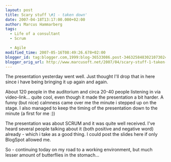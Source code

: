 ```yaml
---
layout: post
title: Scary stuff \#1 - taken down'
date: 2007-04-18T13:17:00.000+02:00
author: Marcus Hammarberg
tags:
  - Life of a consultant
  - Scrum

  - Agile
modified_time: 2007-05-16T08:49:26.678+02:00
blogger_id: tag:blogger.com,1999:blog-36533086.post-3463258483021073024
blogger_orig_url: http://www.marcusoft.net/2007/04/scary-stuff-1-taken-down.html
---
```


The
presentation yesterday went well. Just thought I'll drop that in here
since i have being bringing it up again and again.

About 120 people in the auditorium and circa 20-40 people listening in
via video-link... quite cool, even though it made the presentation a bit
harder. A funny (but nice) calmness came over me the minute i stepped up
on the stage. I also managed to keep the timing of the presentation down
to the minute (a first for me :))

The presentation was about SCRUM and it was quite well received. I've
heard several people talking about it (both positive and negative word)
already - which i take as a good thing. I could post the slides here if
only BlogSpot allowed me.

So - continuing today on my road to a working environment, but much
lesser amount of butterflies in the stomach...
